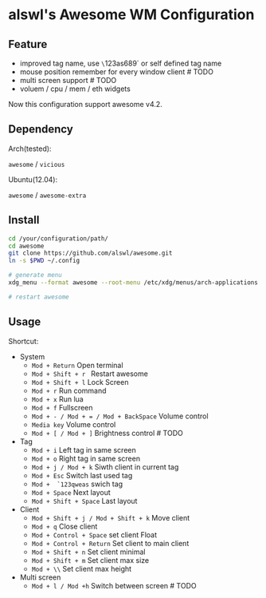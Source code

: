 # alswl's Awesome WM Configuration

## Feature

*   improved tag name, use `\`123as689` or self defined tag name
*   mouse position remember for every window client # TODO
*   multi screen support # TODO
*   voluem / cpu / mem / eth widgets

Now this configuration support awesome v4.2.

## Dependency

Arch(tested):

`awesome` / `vicious`

Ubuntu(12.04):

`awesome` / `awesome-extra`

## Install


```bash
cd /your/configuration/path/
cd awesome
git clone https://github.com/alswl/awesome.git
ln -s $PWD ~/.config

# generate menu
xdg_menu --format awesome --root-menu /etc/xdg/menus/arch-applications.menu >~/.config/awesome/archmenu.lua

# restart awesome
```

## Usage

Shortcut:


*   System
    *   `Mod + Return` Open terminal
    *   `Mod + Shift + r ` Restart awesome
    *   `Mod + Shift + l` Lock Screen
    *   `Mod + r` Run command
    *   `Mod + x` Run lua
    *   `Mod + f` Fullscreen
    *   `Mod + - / Mod + = / Mod + BackSpace` Volume control
    *   `Media key` Volume control
    *   `Mod + [ / Mod + ]` Brightness control # TODO
*   Tag
    *   `Mod + i` Left tag in same screen
    *   `Mod + o` Right tag in same screen
    *   `Mod + j / Mod + k` Siwth client in current tag
    *   `Mod + Esc` Switch last used tag
    *   ``Mod +  `123qweas`` swich tag
    *   `Mod + Space` Next layout
    *   `Mod + Shift + Space` Last layout
*   Client
    *   `Mod + Shift + j / Mod + Shift + k` Move client
    *   `Mod + q` Close client
    *   `Mod + Control + Space` set client Float
    *   `Mod + Control + Return` Set client to main client
    *   `Mod + Shift + n` Set client minimal
    *   `Mod + Shift + m` Set client max size
    *   `Mod + \\` Set client max height
*   Multi screen
    *   `Mod + l / Mod +h` Switch between screen  # TODO
